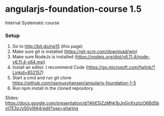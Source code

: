 # angularjs-foundation-course 1.5
Internal Systematic course
### Setup

1. Go to http://bit.do/ng15 (this page)
2. Make sure git is installed (https://git-scm.com/download/win)
3. Make sure NodeJs is installed (https://nodejs.org/dist/v6.11.4/node-v6.11.4-x64.msi)
1. Install an editor. I recommend Code (https://go.microsoft.com/fwlink/?Linkid=852157)
1. Start a cmd and run git clone https://github.com/rasmusvhansen/angularjs-foundation-1-5
3. Run npm install in the cloned repository.

Slides: https://docs.google.com/presentation/d/1AhE5iZzMhk1bJnGnXxziizO6Bd5bxt7E3zJyS0yl9A4/edit?usp=sharing
